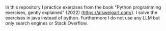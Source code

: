 In this repository I practice exercises from the book "Python programming exercises, gently explained" (2022) (https://alsweigart.com/). I solve the exercises in java instead of python. Furthermore I do not use any LLM but only search engines or Stack Overflow.